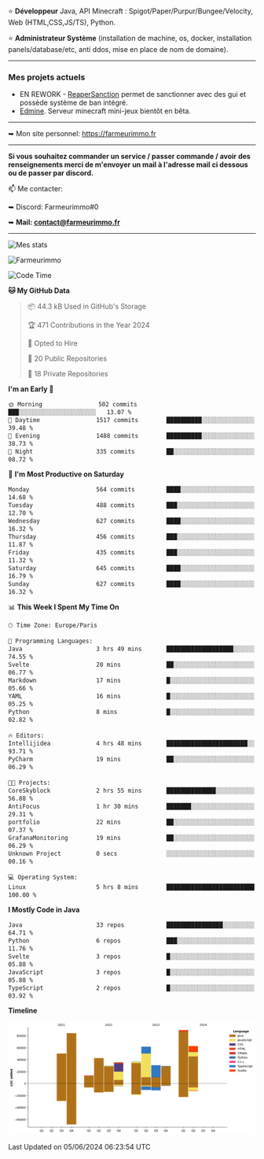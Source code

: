 ⭐ **Développeur** Java, API Minecraft : Spigot/Paper/Purpur/Bungee/Velocity, Web (HTML,CSS,JS/TS), Python.

⭐ **Administrateur Système** (installation de machine, os, docker, installation panels/database/etc, anti ddos, mise en place de nom de domaine).

---

### Mes projets actuels
- EN REWORK - [ReaperSanction](https://www.spigotmc.org/resources/reapersanction.89580/) permet de sanctionner avec des gui et possède système de ban intégré.
- [Edmine](https://edmine.net). Serveur minecraft mini-jeux bientôt en bêta.

---

➥ Mon site personnel: https://farmeurimmo.fr

---

**Si vous souhaitez commander un service / passer commande / avoir des renseignements merci de m'envoyer un mail à l'adresse mail ci dessous ou de passer par discord.**

📫 Me contacter:
 
   ➥ Discord: Farmeurimmo#0
   
   ➥ **Mail: contact@farmeurimmo.fr**

---

![Mes stats](https://github-readme-stats.farmeurimmo.fr/api?username=Farmeurimmo&count_private=true&show_icons=true&theme=radical)

<img src="https://komarev.com/ghpvc/?username=Farmeurimmo" alt="Farmeurimmo" />

<!--START_SECTION:waka-->
![Code Time](http://img.shields.io/badge/Code%20Time-1%2C365%20hrs%2018%20mins-blue)

**🐱 My GitHub Data** 

> 📦 44.3 kB Used in GitHub's Storage 
 > 
> 🏆 471 Contributions in the Year 2024
 > 
> 💼 Opted to Hire
 > 
> 📜 20 Public Repositories 
 > 
> 🔑 18 Private Repositories 
 > 
**I'm an Early 🐤** 

```text
🌞 Morning                502 commits         ███░░░░░░░░░░░░░░░░░░░░░░   13.07 % 
🌆 Daytime                1517 commits        ██████████░░░░░░░░░░░░░░░   39.48 % 
🌃 Evening                1488 commits        ██████████░░░░░░░░░░░░░░░   38.73 % 
🌙 Night                  335 commits         ██░░░░░░░░░░░░░░░░░░░░░░░   08.72 % 
```
📅 **I'm Most Productive on Saturday** 

```text
Monday                   564 commits         ████░░░░░░░░░░░░░░░░░░░░░   14.68 % 
Tuesday                  488 commits         ███░░░░░░░░░░░░░░░░░░░░░░   12.70 % 
Wednesday                627 commits         ████░░░░░░░░░░░░░░░░░░░░░   16.32 % 
Thursday                 456 commits         ███░░░░░░░░░░░░░░░░░░░░░░   11.87 % 
Friday                   435 commits         ███░░░░░░░░░░░░░░░░░░░░░░   11.32 % 
Saturday                 645 commits         ████░░░░░░░░░░░░░░░░░░░░░   16.79 % 
Sunday                   627 commits         ████░░░░░░░░░░░░░░░░░░░░░   16.32 % 
```


📊 **This Week I Spent My Time On** 

```text
🕑︎ Time Zone: Europe/Paris

💬 Programming Languages: 
Java                     3 hrs 49 mins       ███████████████████░░░░░░   74.55 % 
Svelte                   20 mins             ██░░░░░░░░░░░░░░░░░░░░░░░   06.77 % 
Markdown                 17 mins             █░░░░░░░░░░░░░░░░░░░░░░░░   05.66 % 
YAML                     16 mins             █░░░░░░░░░░░░░░░░░░░░░░░░   05.25 % 
Python                   8 mins              █░░░░░░░░░░░░░░░░░░░░░░░░   02.82 % 

🔥 Editors: 
Intellijidea             4 hrs 48 mins       ███████████████████████░░   93.71 % 
PyCharm                  19 mins             ██░░░░░░░░░░░░░░░░░░░░░░░   06.29 % 

🐱‍💻 Projects: 
CoreSkyblock             2 hrs 55 mins       ██████████████░░░░░░░░░░░   56.88 % 
AntiFocus                1 hr 30 mins        ███████░░░░░░░░░░░░░░░░░░   29.31 % 
portfolio                22 mins             ██░░░░░░░░░░░░░░░░░░░░░░░   07.37 % 
GrafanaMonitoring        19 mins             ██░░░░░░░░░░░░░░░░░░░░░░░   06.29 % 
Unknown Project          0 secs              ░░░░░░░░░░░░░░░░░░░░░░░░░   00.16 % 

💻 Operating System: 
Linux                    5 hrs 8 mins        █████████████████████████   100.00 % 
```

**I Mostly Code in Java** 

```text
Java                     33 repos            ████████████████░░░░░░░░░   64.71 % 
Python                   6 repos             ███░░░░░░░░░░░░░░░░░░░░░░   11.76 % 
Svelte                   3 repos             █░░░░░░░░░░░░░░░░░░░░░░░░   05.88 % 
JavaScript               3 repos             █░░░░░░░░░░░░░░░░░░░░░░░░   05.88 % 
TypeScript               2 repos             █░░░░░░░░░░░░░░░░░░░░░░░░   03.92 % 
```



**Timeline**

![Lines of Code chart](https://raw.githubusercontent.com/Farmeurimmo/Farmeurimmo/main/assets/bar_graph.png)


 Last Updated on 05/06/2024 06:23:54 UTC
<!--END_SECTION:waka-->

